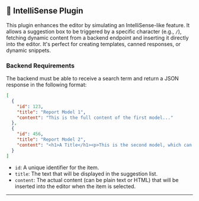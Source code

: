 ## 🔌 IntelliSense Plugin

This plugin enhances the editor by simulating an IntelliSense-like feature. It allows a suggestion box to be triggered by a specific character (e.g., `/`), fetching dynamic content from a backend endpoint and inserting it directly into the editor. It's perfect for creating templates, canned responses, or dynamic snippets.

### Backend Requirements

The backend must be able to receive a search term and return a JSON response in the following format:

```json
[
  {
    "id": 123,
    "title": "Report Model 1",
    "content": "This is the full content of the first model..."
  },
  {
    "id": 456,
    "title": "Report Model 2",
    "content": "<h1>A Title</h1><p>This is the second model, which can include <strong>HTML</strong> content.</p>"
  }
]
````

  * `id`: A unique identifier for the item.
  * `title`: The text that will be displayed in the suggestion list.
  * `content`: The actual content (can be plain text or HTML) that will be inserted into the editor when the item is selected.

-----
